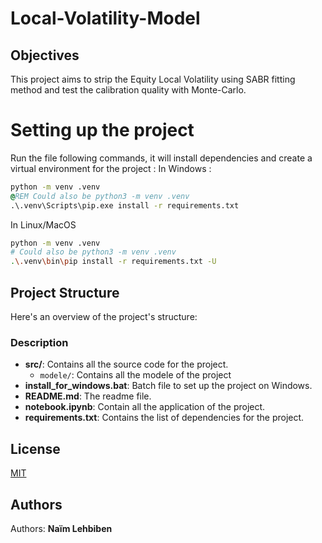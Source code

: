 # Local-Volatility-Model

## Objectives
This project aims to strip the Equity Local Volatility using SABR fitting method and test the calibration quality with Monte-Carlo.

# Setting up the project
Run the file following commands, it will install dependencies and create a virtual environment for the project :
In Windows :
```bat
python -m venv .venv
@REM Could also be python3 -m venv .venv 
.\.venv\Scripts\pip.exe install -r requirements.txt
```
In Linux/MacOS
```bash
python -m venv .venv 
# Could also be python3 -m venv .venv 
.\.venv\bin\pip install -r requirements.txt -U
```

## Project Structure

Here's an overview of the project's structure:

### Description

- **src/**: Contains all the source code for the project.
  - `modele/`: Contains all the modele of the project
- **install_for_windows.bat**: Batch file to set up the project on Windows.
- **README.md**: The readme file.
- **notebook.ipynb**: Contain all the application of the project.
- **requirements.txt**: Contains the list of dependencies for the project.

## License

[MIT](https://choosealicense.com/licenses/mit/)

## Authors

Authors: **Naïm Lehbiben**
